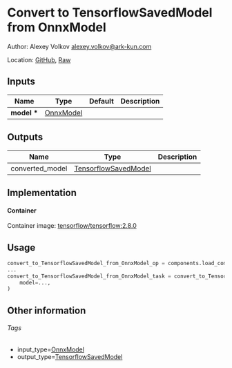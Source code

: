 <!-- BEGIN_GENERATED_CONTENT -->
# Convert to TensorflowSavedModel from OnnxModel

Author: Alexey Volkov <alexey.volkov@ark-kun.com>

Location: [GitHub](https://github.com/Ark-kun/pipeline_components/blob/master/components/_converters/OnnxModel/to_TensorflowSavedModel/component.yaml), [Raw](https://raw.githubusercontent.com/Ark-kun/pipeline_components/master/components/_converters/OnnxModel/to_TensorflowSavedModel/component.yaml)

## Inputs

|Name|Type|Default|Description|
|-|-|-|-|
|**model** **\***|[OnnxModel]|||

## Outputs

|Name|Type|Description|
|-|-|-|
|converted_model|[TensorflowSavedModel]||

## Implementation

#### Container

Container image: [tensorflow/tensorflow:2.8.0](https://hub.docker.com/r/tensorflow/tensorflow)

## Usage

```python
convert_to_TensorflowSavedModel_from_OnnxModel_op = components.load_component_from_url("https://raw.githubusercontent.com/Ark-kun/pipeline_components/master/components/_converters/OnnxModel/to_TensorflowSavedModel/component.yaml")
...
convert_to_TensorflowSavedModel_from_OnnxModel_task = convert_to_TensorflowSavedModel_from_OnnxModel_op(
    model=...,
)
```

## Other information

###### Tags

* input_type=[OnnxModel]
* output_type=[TensorflowSavedModel]

[OnnxModel]: https://github.com/Ark-kun/pipeline_components/tree/master/types/OnnxModel
[TensorflowSavedModel]: https://github.com/Ark-kun/pipeline_components/tree/master/types/TensorflowSavedModel
<!-- END_GENERATED_CONTENT -->
